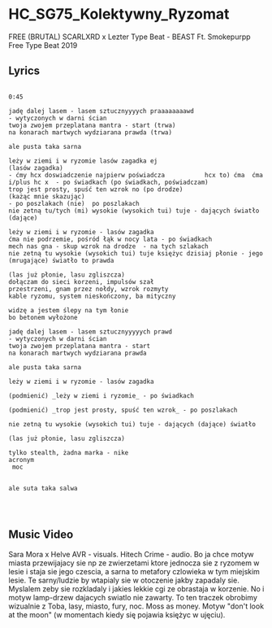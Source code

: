 # HC_SG75_Kolektywny_Ryzomat

FREE (BRUTAL) SCARLXRD x Lezter Type Beat - BEAST  Ft. Smokepurpp  Free Type Beat 2019

## Lyrics

```

0:45

jadę dalej lasem - lasem sztucznyyyych praaaaaaaawd 
- wytyczonych w darni ścian
twoja zwojem przeplatana mantra - start (trwa)
na konarach martwych wydziarana prawda (trwa)

ale pusta taka sarna

leży w ziemi i w ryzomie lasów zagadka ej                                           (lasów zagadka)
- ćmy hcx doswiadczenie najpierw poświadcza           hcx to) ćma  ćma i/plus hc x  - po świadkach (po świadkach, poświadczam)
trop jest prosty, spuść ten wzrok no (po drodze)                              (każąc mnie skazując) 
- po poszlakach (nie)  po poszlakach             
nie zetną tu/tych (mi) wysokie (wysokich tui) tuje - dających światło (dające)

leży w ziemi i w ryzomie - lasów zagadka
ćma nie podrzemie, pośród łąk w nocy lata - po świadkach
mech nas gna - skup wzrok na drodze  - na tych szlakach
nie zetną tu wysokie (wysokich tui) tuje księżyc dzisiaj płonie - jego (mrugające) światło to prawda

(las już płonie, lasu zgliszcza)
dołączam do sieci korzeni, impulsów szał
przestrzeni, gnam przez nołdy, wzrok rozmyty
kable ryzomu, system nieskończony, ba mityczny

widzę a jestem ślepy na tym łonie
bo betonem wyłożone

jadę dalej lasem - lasem sztucznyyyyych prawd 
- wytyczonych w darni ścian
twoja zwojem przeplatana mantra - start
na konarach martwych wydziarana prawda

ale pusta taka sarna

leży w ziemi i w ryzomie - lasów zagadka

(podmienić) _leży w ziemi i ryzomie_ - po świadkach

(podmienić) _trop jest prosty, spuść ten wzrok_ - po poszlakach

nie zetną tu wysokie (wysokich tui) tuje - dających (dające) światło

(las już płonie, lasu zgliszcza)

tylko stealth, żadna marka - nike
acronym
 moc 


ale suta taka salwa




```

## Music Video

Sara Mora x Helve AVR - visuals. Hitech Crime - audio.
Bo ja chce motyw miasta przewijajacy sie np ze zwierzetami ktore jednocza sie z ryzomem w lesie i staja sie jego czescia, a sarna to metafory czlowieka w tym miejskim lesie. Te sarny/ludzie by wtapialy sie w otoczenie jakby zapadaly sie. Myslalem zeby sie rozkladaly i jakies lekkie cgi ze obrastaja w korzenie. No i motyw lamp-drzew dajacych swiatlo nie zawarty. To ten traczek obrobimy wizualnie z Toba, lasy, miasto, fury, noc. Moss as money. Motyw "don't look at the moon" (w momentach kiedy się pojawia księżyc w ujęciu).
